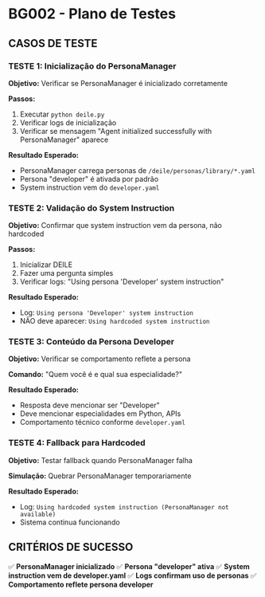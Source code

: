 # BG002 - Plano de Testes

## CASOS DE TESTE

### TESTE 1: Inicialização do PersonaManager
**Objetivo:** Verificar se PersonaManager é inicializado corretamente

**Passos:**
1. Executar `python deile.py`
2. Verificar logs de inicialização
3. Verificar se mensagem "Agent initialized successfully with PersonaManager" aparece

**Resultado Esperado:**
- PersonaManager carrega personas de `/deile/personas/library/*.yaml`
- Persona "developer" é ativada por padrão
- System instruction vem do `developer.yaml`

### TESTE 2: Validação do System Instruction
**Objetivo:** Confirmar que system instruction vem da persona, não hardcoded

**Passos:**
1. Inicializar DEILE
2. Fazer uma pergunta simples
3. Verificar logs: "Using persona 'Developer' system instruction"

**Resultado Esperado:**
- Log: `Using persona 'Developer' system instruction`
- NÃO deve aparecer: `Using hardcoded system instruction`

### TESTE 3: Conteúdo da Persona Developer
**Objetivo:** Verificar se comportamento reflete a persona

**Comando:** "Quem você é e qual sua especialidade?"

**Resultado Esperado:**
- Resposta deve mencionar ser "Developer"
- Deve mencionar especialidades em Python, APIs
- Comportamento técnico conforme `developer.yaml`

### TESTE 4: Fallback para Hardcoded
**Objetivo:** Testar fallback quando PersonaManager falha

**Simulação:** Quebrar PersonaManager temporariamente

**Resultado Esperado:**
- Log: `Using hardcoded system instruction (PersonaManager not available)`
- Sistema continua funcionando

## CRITÉRIOS DE SUCESSO

✅ **PersonaManager inicializado**
✅ **Persona "developer" ativa**
✅ **System instruction vem de developer.yaml**
✅ **Logs confirmam uso de personas**
✅ **Comportamento reflete persona developer**
